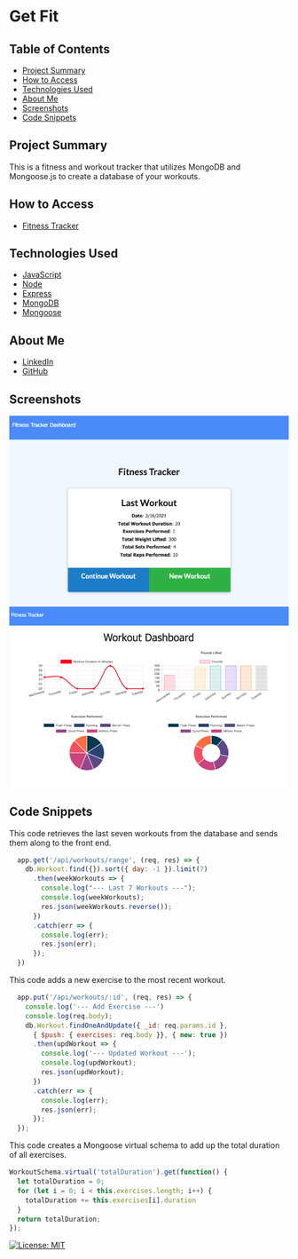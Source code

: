 # Get Fit

## Table of Contents
* [Project Summary](#project-summary)
* [How to Access](#how-to-access)
* [Technologies Used](#technologies-used)
* [About Me](#about-me)
* [Screenshots](#screenshots)
* [Code Snippets](#code-snippets)

## Project Summary
This is a fitness and workout tracker that utilizes MongoDB and Mongoose.js to create a database of your workouts.

## How to Access
* [Fitness Tracker](https://enigmatic-forest-51441.herokuapp.com)

## Technologies Used
* [JavaScript](https://developer.mozilla.org/en-US/docs/Web/JavaScript)
* [Node](https://nodejs.org/en/)
* [Express](https://expressjs.com/)
* [MongoDB](https://www.mongodb.com/)
* [Mongoose](https://mongoosejs.com/)

## About Me
* [LinkedIn](https://www.linkedin.com/in/the-real-jordan-kelly/)
* [GitHub](https://github.com/profjjk)

## Screenshots
![Dashboard](img/dashboard.png)
![Dashboard](img/stats.png)

## Code Snippets
This code retrieves the last seven workouts from the database and sends them along to the front end.
```javascript
  app.get('/api/workouts/range', (req, res) => {
    db.Workout.find({}).sort({ day: -1 }).limit(7)
      .then(weekWorkouts => {
        console.log("--- Last 7 Workouts ---");
        console.log(weekWorkouts);
        res.json(weekWorkouts.reverse());
      })
      .catch(err => {
        console.log(err);
        res.json(err);
      });
  })
```
This code adds a new exercise to the most recent workout.
```javascript
  app.put('/api/workouts/:id', (req, res) => {
    console.log('--- Add Exercise ---')
    console.log(req.body);
    db.Workout.findOneAndUpdate({ _id: req.params.id },
      { $push: { exercises: req.body }}, { new: true })
      .then(updWorkout => {
        console.log('--- Updated Workout ---');
        console.log(updWorkout);
        res.json(updWorkout);
      })
      .catch(err => {
        console.log(err);
        res.json(err);
      });
  });
```
This code creates a Mongoose virtual schema to add up the total duration of all exercises.
```javascript
WorkoutSchema.virtual('totalDuration').get(function() {
  let totalDuration = 0;
  for (let i = 0; i < this.exercises.length; i++) {
    totalDuration += this.exercises[i].duration
  }
  return totalDuration;
});
```

[![License: MIT](https://img.shields.io/badge/License-MIT-yellow.svg)](https://opensource.org/licenses/MIT)